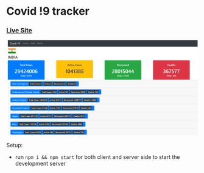 # Covid !9 tracker

### [Live Site](https://naveenambookken.github.io/covid19-tracker/#/)

<img width="1320px"  src="https://github.com/naveenambookken/covid19-tracker/blob/main/public/covid%20screen.png">



Setup:
- run ```npm i && npm start``` for both client and server side to start the development server
